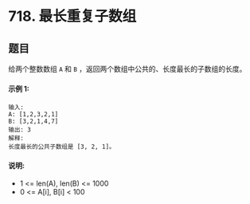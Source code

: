 # 718. 最长重复子数组

## 题目

给两个整数数组 `A` 和 `B` ，返回两个数组中公共的、长度最长的子数组的长度。

#### 示例 1:
```
输入:
A: [1,2,3,2,1]
B: [3,2,1,4,7]
输出: 3
解释: 
长度最长的公共子数组是 [3, 2, 1]。
```
#### 说明:

- 1 <= len(A), len(B) <= 1000
- 0 <= A[i], B[i] < 100
